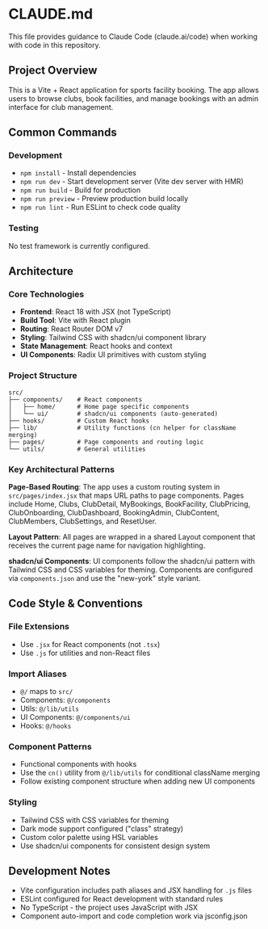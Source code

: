 # CLAUDE.md

This file provides guidance to Claude Code (claude.ai/code) when working with code in this repository.

## Project Overview

This is a Vite + React application for sports facility booking. The app allows users to browse clubs, book facilities, and manage bookings with an admin interface for club management.

## Common Commands

### Development

- `npm install` - Install dependencies
- `npm run dev` - Start development server (Vite dev server with HMR)
- `npm run build` - Build for production
- `npm run preview` - Preview production build locally
- `npm run lint` - Run ESLint to check code quality

### Testing

No test framework is currently configured.

## Architecture

### Core Technologies

- **Frontend**: React 18 with JSX (not TypeScript)
- **Build Tool**: Vite with React plugin
- **Routing**: React Router DOM v7
- **Styling**: Tailwind CSS with shadcn/ui component library
- **State Management**: React hooks and context
- **UI Components**: Radix UI primitives with custom styling

### Project Structure

```
src/
├── components/    # React components
│   ├── home/      # Home page specific components
│   └── ui/        # shadcn/ui components (auto-generated)
├── hooks/         # Custom React hooks
├── lib/           # Utility functions (cn helper for className merging)
├── pages/         # Page components and routing logic
└── utils/         # General utilities
```

### Key Architectural Patterns

**Page-Based Routing**: The app uses a custom routing system in `src/pages/index.jsx` that maps URL paths to page components. Pages include Home, Clubs, ClubDetail, MyBookings, BookFacility, ClubPricing, ClubOnboarding, ClubDashboard, BookingAdmin, ClubContent, ClubMembers, ClubSettings, and ResetUser.

**Layout Pattern**: All pages are wrapped in a shared Layout component that receives the current page name for navigation highlighting.

**shadcn/ui Components**: UI components follow the shadcn/ui pattern with Tailwind CSS and CSS variables for theming. Components are configured via `components.json` and use the "new-york" style variant.

## Code Style & Conventions

### File Extensions

- Use `.jsx` for React components (not `.tsx`)
- Use `.js` for utilities and non-React files

### Import Aliases

- `@/` maps to `src/`
- Components: `@/components`
- Utils: `@/lib/utils`
- UI Components: `@/components/ui`
- Hooks: `@/hooks`

### Component Patterns

- Functional components with hooks
- Use the `cn()` utility from `@/lib/utils` for conditional className merging
- Follow existing component structure when adding new UI components

### Styling

- Tailwind CSS with CSS variables for theming
- Dark mode support configured ("class" strategy)
- Custom color palette using HSL variables
- Use shadcn/ui components for consistent design system

## Development Notes

- Vite configuration includes path aliases and JSX handling for `.js` files
- ESLint configured for React development with standard rules
- No TypeScript - the project uses JavaScript with JSX
- Component auto-import and code completion work via jsconfig.json
